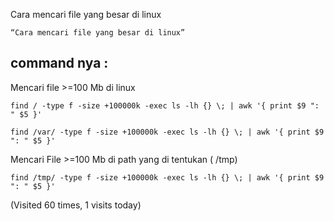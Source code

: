Cara mencari file yang besar di linux

``“Cara mencari file yang besar di linux”``

## command nya :

Mencari file >=100 Mb di linux

```
find / -type f -size +100000k -exec ls -lh {} \; | awk '{ print $9 ": " $5 }'

find /var/ -type f -size +100000k -exec ls -lh {} \; | awk '{ print $9 ": " $5 }'
```

Mencari File >=100 Mb di path yang di tentukan ( /tmp)

```
find /tmp/ -type f -size +100000k -exec ls -lh {} \; | awk '{ print $9 ": " $5 }'
```

(Visited 60 times, 1 visits today)
